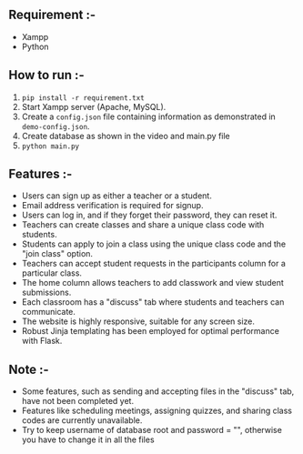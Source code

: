 ## Requirement :-
* Xampp
* Python

## How to run :-
1. `pip install -r requirement.txt`
2. Start Xampp server (Apache, MySQL).
3. Create a `config.json` file containing information as demonstrated in `demo-config.json`.
4. Create database as shown in the video and main.py file
5. `python main.py`

## Features :-
* Users can sign up as either a teacher or a student.
* Email address verification is required for signup.
* Users can log in, and if they forget their password, they can reset it.
* Teachers can create classes and share a unique class code with students.
* Students can apply to join a class using the unique class code and the "join class" option.
* Teachers can accept student requests in the participants column for a particular class.
* The home column allows teachers to add classwork and view student submissions.
* Each classroom has a "discuss" tab where students and teachers can communicate.
* The website is highly responsive, suitable for any screen size.
* Robust Jinja templating has been employed for optimal performance with Flask.

## Note :-
* Some features, such as sending and accepting files in the "discuss" tab, have not been completed yet.
* Features like scheduling meetings, assigning quizzes, and sharing class codes are currently unavailable.
* Try to keep username of database root and password = "", otherwise you have to change it in all the files 
